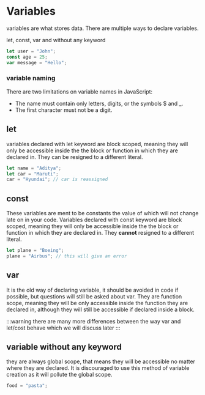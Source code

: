 # Variables

variables are what stores data. There are multiple ways to declare variables.

let, const, var and without any keyword

```js
let user = "John";
const age = 25;
var message = "Hello";
```

### variable naming

There are two limitations on variable names in JavaScript:

- The name must contain only letters, digits, or the symbols $ and \_.
- The first character must not be a digit.

## let

variables declared with let keyword are block scoped, meaning they will only be accessible inside the the block or function in which they are declared in. They can be resigned to a different literal.

```js
let name = "Aditya";
let car = "Maruti";
car = "Hyundai"; // car is reassigned
```

## const

These variables are ment to be constants the value of which will not change late on in your code. Variables declared with const keyword are block scoped, meaning they will only be accessible inside the the block or function in which they are declared in. They **cannot** resigned to a different literal.

```js
let plane = "Boeing";
plane = "Airbus"; // this will give an error
```

## var

It is the old way of declaring variable, it should be avoided in code if possible, but questions will still be asked about var. They are function scope, meaning they will be only accessible inside the function they are declared in, although they will still be accessible if declared inside a block.

:::warning
there are many more differences between the way var and let/cost behave which we will discuss later
:::

## variable without any keyword

they are always global scope, that means they will be accessible no matter where they are declared. It is discouraged to use this method of variable creation as it will pollute the global scope.

```js
food = "pasta";
```
